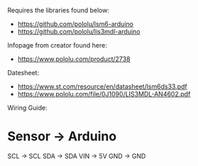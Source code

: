 Requires the libraries found below:

- https://github.com/pololu/lsm6-arduino
- https://github.com/pololu/lis3mdl-arduino

Infopage from creator found here:

- https://www.pololu.com/product/2738

Datesheet:

- https://www.st.com/resource/en/datasheet/lsm6ds33.pdf
- https://www.pololu.com/file/0J1090/LIS3MDL-AN4602.pdf

Wiring Guide:

Sensor	->	Arduino
=====================
SCL		->	SCL
SDA 	-> 	SDA
VIN		-> 	5V
GND		->	GND